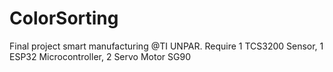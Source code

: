 # ColorSorting

Final project smart manufacturing @TI UNPAR.
Require 1 TCS3200 Sensor, 1 ESP32 Microcontroller, 2 Servo Motor SG90
